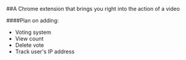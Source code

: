 ##A Chrome extension that brings you right into the action of a video

####Plan on adding:
* Voting system
* View count
* Delete vote
* Track user's IP address
